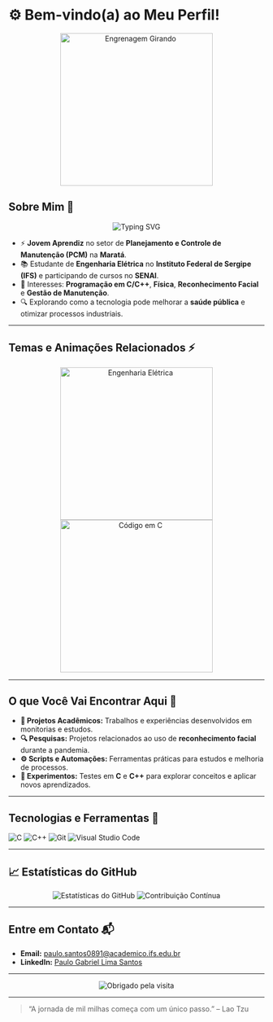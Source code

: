 # ⚙️ Bem-vindo(a) ao Meu Perfil!

<p align="center">
  <img src="https://media.giphy.com/media/Ll22OhMLAlVDb8UQWe/giphy.gif" width="300" alt="Engrenagem Girando">
</p>

## Sobre Mim 🚀  
<p align="center">
  <img src="https://readme-typing-svg.herokuapp.com?font=Fira+Code&size=22&duration=3000&color=22A6B3&center=true&vCenter=true&lines=Engenharia+Elétrica;Programação+em+C/C++;Jovem+Aprendiz+no+PCM" alt="Typing SVG">
</p>

- ⚡ **Jovem Aprendiz** no setor de **Planejamento e Controle de Manutenção (PCM)** na **Maratá**.  
- 📚 Estudante de **Engenharia Elétrica** no **Instituto Federal de Sergipe (IFS)** e participando de cursos no **SENAI**.  
- 🧠 Interesses: **Programação em C/C++**, **Física**, **Reconhecimento Facial** e **Gestão de Manutenção**.  
- 🔍 Explorando como a tecnologia pode melhorar a **saúde pública** e otimizar processos industriais.

---

## Temas e Animações Relacionados ⚡  
<p align="center">
  <img src="https://media.giphy.com/media/3o7qE1YN7aBOFPRw8E/giphy.gif" width="300" alt="Engenharia Elétrica">
  <img src="https://media.giphy.com/media/USV0ym3bVWQJJmNu3N/giphy.gif" width="300" alt="Código em C">
</p>

---

## O que Você Vai Encontrar Aqui 📂  
- **📕 Projetos Acadêmicos:** Trabalhos e experiências desenvolvidos em monitorias e estudos.  
- **🔍 Pesquisas:** Projetos relacionados ao uso de **reconhecimento facial** durante a pandemia.  
- **⚙️ Scripts e Automações:** Ferramentas práticas para estudos e melhoria de processos.  
- **🔧 Experimentos:** Testes em **C** e **C++** para explorar conceitos e aplicar novos aprendizados.

---

## Tecnologias e Ferramentas 🔧  
![C](https://img.shields.io/badge/-C-A8B9CC?style=for-the-badge&logo=c&logoColor=black)
![C++](https://img.shields.io/badge/-C++-00599C?style=for-the-badge&logo=cplusplus&logoColor=white)
![Git](https://img.shields.io/badge/-Git-F05032?style=for-the-badge&logo=git&logoColor=white)
![Visual Studio Code](https://img.shields.io/badge/-VSCode-007ACC?style=for-the-badge&logo=visualstudiocode&logoColor=white)

---

## 📈 Estatísticas do GitHub  
<p align="center">
  <img src="https://github-readme-stats.vercel.app/api?username=SeuUsuario&show_icons=true&theme=dracula" alt="Estatísticas do GitHub">
  <img src="https://github-readme-streak-stats.herokuapp.com/?user=SeuUsuario&theme=dracula" alt="Contribuição Contínua">
</p>

---

## Entre em Contato 📬  
- **Email:** [paulo.santos0891@academico.ifs.edu.br](mailto:paulo.santos0891@academico.ifs.edu.br)  
- **LinkedIn:** [Paulo Gabriel Lima Santos](https://www.linkedin.com/in/paulo-gabriel-lima-santos-4590a8298)  

---

<p align="center">
  <img src="https://readme-typing-svg.herokuapp.com?font=Roboto&color=%2336BCF7&size=22&center=true&vCenter=true&lines=Obrigado+pela+visita!+😊" alt="Obrigado pela visita">
</p>

---

> “A jornada de mil milhas começa com um único passo.” – Lao Tzu  




<!---
Eng-Paulo-Gabriel/Eng-Paulo-Gabriel is a ✨ special ✨ repository because its `README.md` (this file) appears on your GitHub profile.
You can click the Preview link to take a look at your changes.
--->
